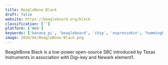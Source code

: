 ```yaml
---
title: BeagleBone Black
draft: false 
website: https://beagleboard.org/black
classification: ['']
platform: ['Web']
keywords: ['banana_pi', 'beagleboard', 'chip', 'espressobin', 'hummingboard', 'intel_nuc', 'lattepanda', 'mac_mini', 'minnowboard_max', 'nanopi_m4', 'novasom_industries_m7', 'radxa_rock', 'raspberry_pi', 'raspberry_pi_3_model_b', 'samsung_artik']
image: 2020/04/BeagleBone-Black.png
---
```

BeagleBone Black is a low-power open-source SBC introduced by Texas Instruments in association with Digi-key and Newark element1.